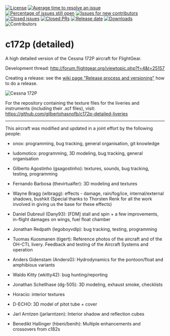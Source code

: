 [![License](https://img.shields.io/github/license/c172p-team/c172p.svg?color=blue)](https://github.com/c172p-team/c172p/blob/master/LICENSE)
[![Average time to resolve an issue](http://isitmaintained.com/badge/resolution/c172p-team/c172p.svg)](http://isitmaintained.com/project/c172p-team/c172p "Average time to resolve an issue")
[![Percentage of issues still open](http://isitmaintained.com/badge/open/c172p-team/c172p.svg)](http://isitmaintained.com/project/c172p-team/c172p "Percentage of issues still open")
[![Issues for new contributors](https://img.shields.io/github/issues/c172p-team/c172p/good%20first%20bug.svg)](https://github.com/c172p-team/c172p/labels/good%20first%20bug)
[![Closed issues](https://img.shields.io/github/issues-closed/c172p-team/c172p.svg)]()
[![Closed PRs](https://img.shields.io/github/issues-pr-closed/c172p-team/c172p.svg)]()
[![Release date](https://img.shields.io/github/release-date/c172p-team/c172p.svg)](https://github.com/c172p-team/c172p/releases)
[![Downloads](https://img.shields.io/sourceforge/dw/flightgear.svg)](https://sourceforge.net/projects/flightgear/)
![Contributors](https://img.shields.io/github/contributors/c172p-team/c172p.svg)

c172p (detailed)
================

A high detailed version of the Cessna 172P aircraft for FlightGear.

Development thread: http://forum.flightgear.org/viewtopic.php?f=4&t=25157

Creating a release: see the [wiki page "Release process and versioning"](https://github.com/Juanvvc/c172p-detailed/wiki/Release-process-and-versioning) how to do a release.

![Cessna 172P](https://user-images.githubusercontent.com/5700795/39962145-773906d4-563e-11e8-8a15-6bfb8b29ef98.png)

For the repository containing the texture files for the liveries and instruments (including their .xcf files), visit: https://github.com/gilbertohasnofb/c172p-detailed-liveries

---

This aircraft was modified and updated in a joint effort by the following people:

* onox: programming, bug tracking, general organisation, git knowledge

* ludomotico: programming, 3D modeling, bug tracking, general organisation

* Gilberto Agostinho (gsagostinho): textures, sounds, bug tracking, testing, programming

* Fernando Barbosa (thevirtualfer): 3D modeling and textures

* Wayne Bragg (wlbragg): effects - damage, rain/fog/ice, internal/external shadows, bushkit (Special thanks to Thorsten Renk for all the work involved in giving us the base for these effects)

* Daniel Dubreuil (Dany93): [FDM] stall and spin + a few improvements, in-flight damages on wings, fuel float chamber

* Jonathan Redpath (legoboyvdlp): bug tracking, testing, programming

* Tuomas Kuosmanen (tigert): Reference photos of the aircraft and of the OH-CTL livery. Feedback and testing of the Aircraft Systems and operation

* Anders Gidenstam (AndersG): Hydrodynamics for the pontoon/float and amphibious variants

* Waldo Kitty (wkitty42): bug hunting/reporting

* Jonathan Schellhase (dg-505): 3D modeling, exhaust smoke, checklists

* Horacio: interior textures

* D-ECHO: 3D model of pitot tube + cover

* Jarl Arntzen (jarlarntzen): Interior shadow and reflection cubes

* Benedikt Hallinger (hbeni/benih): Multiple enhancements and crossovers from c182s